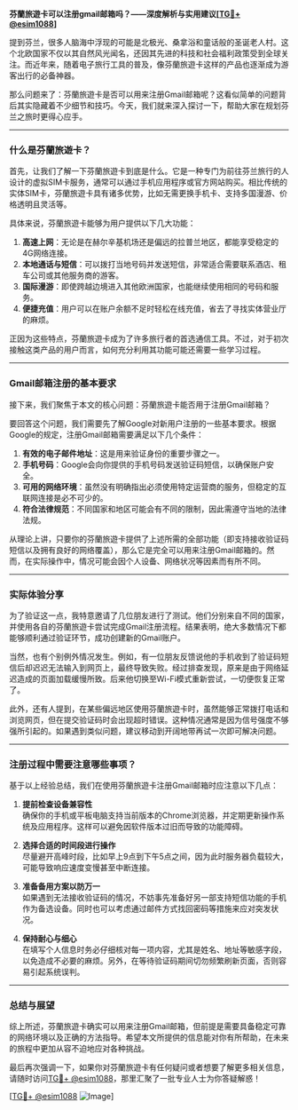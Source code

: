 **芬蘭旅遊卡可以注册gmail邮箱吗？——深度解析与实用建议[[TG💪+ @esim1088](https://t.me/s/esim1088)]**

提到芬兰，很多人脑海中浮现的可能是北极光、桑拿浴和童话般的圣诞老人村。这个北欧国家不仅以其自然风光闻名，还因其先进的科技和社会福利政策受到全球关注。而近年来，随着电子旅行工具的普及，像芬蘭旅遊卡这样的产品也逐渐成为游客出行的必备神器。

那么问题来了：芬蘭旅遊卡是否可以用来注册Gmail邮箱呢？这看似简单的问题背后其实隐藏着不少细节和技巧。今天，我们就来深入探讨一下，帮助大家在规划芬兰之旅时更得心应手。

---

### 什么是芬蘭旅遊卡？

首先，让我们了解一下芬蘭旅遊卡到底是什么。它是一种专门为前往芬兰旅行的人设计的虚拟SIM卡服务，通常可以通过手机应用程序或官方网站购买。相比传统的实体SIM卡，芬蘭旅遊卡具有诸多优势，比如无需更换手机卡、支持多国漫游、价格透明且灵活等。

具体来说，芬蘭旅遊卡能够为用户提供以下几大功能：
1. **高速上网**：无论是在赫尔辛基机场还是偏远的拉普兰地区，都能享受稳定的4G网络连接。
2. **本地通话与短信**：可以拨打当地号码并发送短信，非常适合需要联系酒店、租车公司或其他服务商的游客。
3. **国际漫游**：即使跨越边境进入其他欧洲国家，也能继续使用相同的号码和服务。
4. **便捷充值**：用户可以在账户余额不足时轻松在线充值，省去了寻找实体营业厅的麻烦。

正因为这些特点，芬蘭旅遊卡成为了许多旅行者的首选通信工具。不过，对于初次接触这类产品的用户而言，如何充分利用其功能可能还需要一些学习过程。

---

### Gmail邮箱注册的基本要求

接下来，我们聚焦于本文的核心问题：芬蘭旅遊卡能否用于注册Gmail邮箱？

要回答这个问题，我们需要先了解Google对新用户注册的一些基本要求。根据Google的规定，注册Gmail邮箱需要满足以下几个条件：
1. **有效的电子邮件地址**：这是用来验证身份的重要步骤之一。
2. **手机号码**：Google会向你提供的手机号码发送验证码短信，以确保账户安全。
3. **可用的网络环境**：虽然没有明确指出必须使用特定运营商的服务，但稳定的互联网连接是必不可少的。
4. **符合法律规范**：不同国家和地区可能会有不同的限制，因此需遵守当地的法律法规。

从理论上讲，只要你的芬蘭旅遊卡提供了上述所需的全部功能（即支持接收验证码短信以及拥有良好的网络覆盖），那么它是完全可以用来注册Gmail邮箱的。然而，在实际操作中，情况可能会因个人设备、网络状况等因素而有所不同。

---

### 实际体验分享

为了验证这一点，我特意邀请了几位朋友进行了测试。他们分别来自不同的国家，并使用各自的芬蘭旅遊卡尝试完成Gmail注册流程。结果表明，绝大多数情况下都能够顺利通过验证环节，成功创建新的Gmail账户。

当然，也有个别例外情况发生。例如，有一位朋友反馈说他的手机收到了验证码短信后却迟迟无法输入到网页上，最终导致失败。经过排查发现，原来是由于网络延迟造成的页面加载缓慢所致。后来他切换至Wi-Fi模式重新尝试，一切便恢复正常了。

此外，还有人提到，在某些偏远地区使用芬蘭旅遊卡时，虽然能够正常拨打电话和浏览网页，但在提交验证码时会出现超时错误。这种情况通常是因为信号强度不够强所引起的。如果遇到类似问题，建议移动到开阔地带再试一次即可解决问题。

---

### 注册过程中需要注意哪些事项？

基于以上经验总结，我们在使用芬蘭旅遊卡注册Gmail邮箱时应注意以下几点：

1. **提前检查设备兼容性**  
   确保你的手机或平板电脑支持当前版本的Chrome浏览器，并定期更新操作系统及应用程序。这样可以避免因软件版本过旧而导致的功能障碍。

2. **选择合适的时间段进行操作**  
   尽量避开高峰时段，比如早上9点到下午5点之间，因为此时服务器负载较大，可能导致响应速度变慢甚至中断连接。

3. **准备备用方案以防万一**  
   如果遇到无法接收验证码的情况，不妨事先准备好另一部支持短信功能的手机作为备选设备。同时也可以考虑通过邮件方式找回密码等措施来应对突发状况。

4. **保持耐心与细心**  
   在填写个人信息时务必仔细核对每一项内容，尤其是姓名、地址等敏感字段，以免造成不必要的麻烦。另外，在等待验证码期间切勿频繁刷新页面，否则容易引起系统误判。

---

### 总结与展望

综上所述，芬蘭旅遊卡确实可以用来注册Gmail邮箱，但前提是需要具备稳定可靠的网络环境以及正确的方法指导。希望本文所提供的信息能对你有所帮助，在未来的旅程中更加从容不迫地应对各种挑战。

最后再次强调一下，如果你对芬蘭旅遊卡有任何疑问或者想要了解更多相关信息，请随时访问[TG💪+ @esim1088](https://t.me/s/esim1088)，那里汇聚了一批专业人士为你答疑解惑！

[[TG💪+ @esim1088](https://t.me/s/esim1088) ![Image](https://i.postimg.cc/4NQfJmqS/Snipaste-2025-05-13-00-14-12.png)]